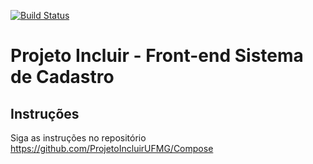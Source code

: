 [![Build Status](https://travis-ci.org/ProjetoIncluirUFMG/CadastroFrontEnd.svg?branch=travis)](https://travis-ci.org/ProjetoIncluirUFMG/CadastroFrontEnd)

Projeto Incluir - Front-end Sistema de Cadastro
==================================

Instruções
---------------

Siga as instruções no repositório https://github.com/ProjetoIncluirUFMG/Compose
